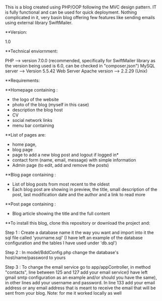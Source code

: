 This is a blog created using PHP/OOP following the MVC design pattern.
IT is fully functional and can be used for quick deployment.
Nothing complicated in it, very basin blog offering few features like sending emails using external library SwiftMailer.

**Version:

1.0

**Technical enviornment:

PHP --> version 7.0.0 (recommended, specifically for SwiftMailer library as the version being used is 6.0, can be checked in "composer.json")
MySQL server --> Version 5.5.42 
Web Server Apache version --> 2.2.29 (Unix)

**Requirements:

**Homepage containing :

  - the logo of the website
  - photo of the blog (myself in this case)
  - description the blog host
  - CV
  - social network links
  - menu bar containing
 
**List of pages are:

  - home page, 
  - blog page
  - page to add a new blog post and logout if logged in*
  - contact form (name, email, message) with simple information
  - Admin page (to edit, add and remove the posts)

**Blog page containing :

  - List of blog posts from most recent to the oldest
  - Each blog post are showing in preview, the title, small description of the post, last modification date and the author and a link to read more

**Post page containing :

  - Blog article showing the title and the full content

**To install this blog, clone this repository or download the project and:

Step 1 : Create a database name it the way you want and import into it the sql file called 'yourname.sql' (I have left an example of the database configuration and the tables I have used under 'db.sql')

Step 2 : In model/BddConfig.php change the database's host/name/password to yours

Step 3 : To change the email service go to app/appController, in method "contacts", line between 125 and 127 add your email service(I have left gmail smtp configuration as an example and/or should you have the same), in other lines add your username and password. 
In line 133 add your email address or any email address that is meant to receive the email that will be sent from your blog.
Note: for me it worked locally as well
